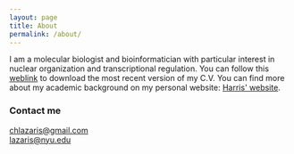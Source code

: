 ```yaml
---
layout: page
title: About
permalink: /about/
---
```


I am a molecular biologist and bioinformatician with particular interest in nuclear organization and transcriptional regulation. You can follow this [weblink](https://www.dropbox.com/s/doj0eobxj0zeros/Lazaris_Academic_CV.pdf?dl=0) to download the most recent version of my C.V. 
You can find more about my academic background on my personal website: [Harris' website](https://chlazaris.strikingly.com).

### Contact me

[chlazaris@gmail.com](mailto:chlazaris@gmail.com)  
[lazaris@nyu.edu](mailto:lazaris@nyu.edu)
